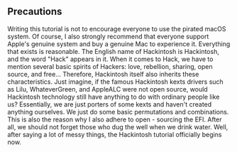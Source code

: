 ## Precautions

Writing this tutorial is not to encourage everyone to use the pirated macOS system. Of course, I also strongly recommend that everyone support Apple's genuine system and buy a genuine Mac to experience it.
Everything that exists is reasonable. The English name of Hackintosh is Hackintosh, and the word "Hack" appears in it. When it comes to Hack, we have to mention several basic spirits of Hackers: love, rebellion, sharing, open source, and free... Therefore, Hackintosh itself also inherits these characteristics. Just imagine, if the famous Hackintosh kexts drivers such as Lilu, WhateverGreen, and AppleALC were not open source, would Hackintosh technology still have anything to do with ordinary people like us? Essentially, we are just porters of some kexts and haven't created anything ourselves. We just do some basic permutations and combinations. This is also the reason why I also adhere to open - sourcing the EFI. After all, we should not forget those who dug the well when we drink water.
Well, after saying a lot of messy things, the Hackintosh tutorial officially begins now.